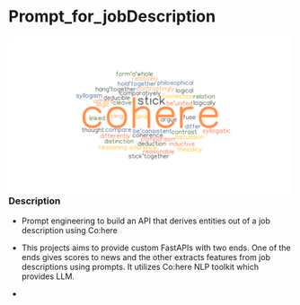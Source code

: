 
# Prompt_for_jobDescription

<img src="data/cohere.png" 
     alt="coh"
     style="float: left; margin-right: 1px;" 
    />

### Description

* Prompt engineering to build an API that derives entities out of a job description using Co:here

* This projects aims to provide custom FastAPIs with two ends. One of the ends gives scores to news and the other extracts features from job descriptions using prompts. It utilizes Co:here NLP toolkit which provides LLM.

* 